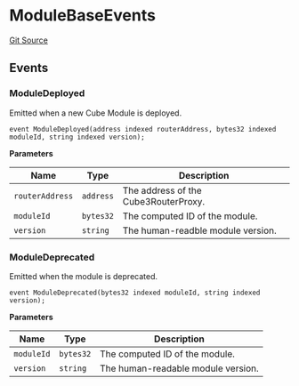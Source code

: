 # ModuleBaseEvents
[Git Source](https://github.com/cube-web3/protocol-core-solidity/blob/07ba602bddefe3eb8d740b07000837f7ec2fa9f5/src/modules/ModuleBaseEvents.sol)


## Events
### ModuleDeployed
Emitted when a new Cube Module is deployed.


```solidity
event ModuleDeployed(address indexed routerAddress, bytes32 indexed moduleId, string indexed version);
```

**Parameters**

|Name|Type|Description|
|----|----|-----------|
|`routerAddress`|`address`|The address of the Cube3RouterProxy.|
|`moduleId`|`bytes32`|The computed ID of the module.|
|`version`|`string`|The human-readble module version.|

### ModuleDeprecated
Emitted when the module is deprecated.


```solidity
event ModuleDeprecated(bytes32 indexed moduleId, string indexed version);
```

**Parameters**

|Name|Type|Description|
|----|----|-----------|
|`moduleId`|`bytes32`|The computed ID of the module.|
|`version`|`string`| The human-readable module version.|


